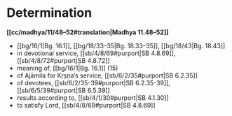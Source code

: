 # Determination

**[[cc/madhya/11/48–52#translation|Madhya 11.48–52]]**

*  [[bg/16/1|Bg. 16.1]], [[bg/18/33–35|Bg. 18.33–35]], [[bg/18/43|Bg. 18.43]]
* in devotional service, [[sb/4/8/69#purport|SB 4.8.69]], [[sb/4/8/72#purport|SB 4.8.72]]
* meaning of, [[bg/16/1|Bg. 16.1]] (15)
* of Ajāmila for Kṛṣṇa’s service, [[sb/6/2/35#purport|SB 6.2.35]]
* of devotees, [[sb/6/2/35-39#purport|SB 6.2.35-39]], [[sb/6/5/39#purport|SB 6.5.39]]
* results according to, [[sb/4/1/30#purport|SB 4.1.30]]
* to satisfy Lord, [[sb/4/8/69#purport|SB 4.8.69]]
